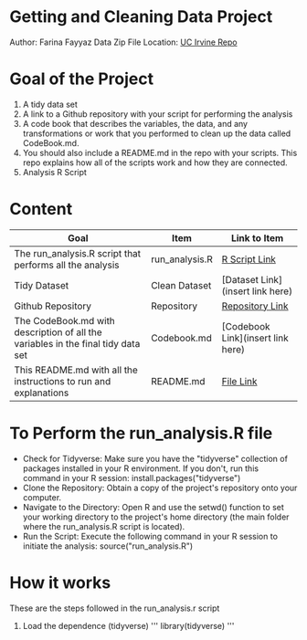 # Getting and Cleaning Data Project
Author: Farina Fayyaz
Data Zip File Location: [UC Irvine Repo](https://d396qusza40orc.cloudfront.net/getdata%2Fprojectfiles%2FUCI%20HAR%20Dataset.zip)

# Goal of the Project
1. A tidy data set
2. A link to a Github repository with your script for performing the analysis
3. A code book that describes the variables, the data, and any transformations or work that you performed to clean up the data called CodeBook.md.
4. You should also include a README.md in the repo with your scripts. This repo explains how all of the scripts work and how they are connected.
5. Analysis R Script

# Content
| Goal | Item | Link to Item |
|---|---|---|
| The run_analysis.R script that performs all the analysis| run_analysis.R | [R Script Link](https://github.com/FarinaFayyaz/datasciencecoursera/blob/main/03.%20Data%20Cleaning/run_analysis.r) |
| Tidy Dataset  | Clean Dataset | [Dataset Link](insert link here) |
| Github Repository | Repository | [Repository Link](https://github.com/FarinaFayyaz/datasciencecoursera/tree/main/03.%20Data%20Cleaning) |
| The CodeBook.md with description of all the variables in the final tidy data set | Codebook.md | [Codebook Link](insert link here) |
| This README.md with all the instructions to run and explanations | README.md | [File Link](http://localhost:8888/edit/Course%20Project%2FREADME.md) |

# To Perform the run_analysis.R file
* Check for Tidyverse: Make sure you have the "tidyverse" collection of packages installed in your R environment. If you don't, run this command in your R session: install.packages("tidyverse")
* Clone the Repository: Obtain a copy of the project's repository onto your computer.
* Navigate to the Directory: Open R and use the setwd() function to set your working directory to the project's home directory (the main folder where the run_analysis.R script is located).
* Run the Script: Execute the following command in your R session to initiate the analysis: source("run_analysis.R")

# How it works
These are the steps followed in the run_analysis.r script

1. Load the dependence (tidyverse)
'''
    library(tidyverse)
'''

